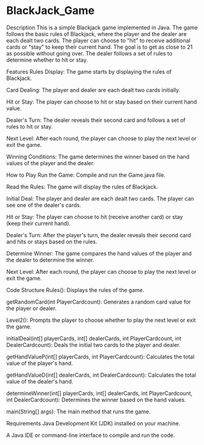 # BlackJack_Game
Description
This is a simple Blackjack game implemented in Java. The game follows the basic rules of Blackjack, where the player and the dealer are each dealt two cards. The player can choose to "hit" to receive additional cards or "stay" to keep their current hand. The goal is to get as close to 21 as possible without going over. The dealer follows a set of rules to determine whether to hit or stay.

Features
Rules Display: The game starts by displaying the rules of Blackjack.

Card Dealing: The player and dealer are each dealt two cards initially.

Hit or Stay: The player can choose to hit or stay based on their current hand value.

Dealer's Turn: The dealer reveals their second card and follows a set of rules to hit or stay.

Next Level: After each round, the player can choose to play the next level or exit the game.

Winning Conditions: The game determines the winner based on the hand values of the player and the dealer.

How to Play
Run the Game: Compile and run the Game.java file.

Read the Rules: The game will display the rules of Blackjack.

Initial Deal: The player and dealer are each dealt two cards. The player can see one of the dealer's cards.

Hit or Stay: The player can choose to hit (receive another card) or stay (keep their current hand).

Dealer's Turn: After the player's turn, the dealer reveals their second card and hits or stays based on the rules.

Determine Winner: The game compares the hand values of the player and the dealer to determine the winner.

Next Level: After each round, the player can choose to play the next level or exit the game.

Code Structure
Rules(): Displays the rules of the game.

getRandomCard(int PlayerCardcount): Generates a random card value for the player or dealer.

Level2(): Prompts the player to choose whether to play the next level or exit the game.

initialDeal(int[] playerCards, int[] dealerCards, int PlayerCardcount, int DealerCardcount): Deals the initial two cards to the player and dealer.

getHandValueP(int[] playerCards, int PlayerCardcount): Calculates the total value of the player's hand.

getHandValueD(int[] dealerCards, int DealerCardcount): Calculates the total value of the dealer's hand.

determineWinner(int[] playerCards, int[] dealerCards, int PlayerCardcount, int DealerCardcount): Determines the winner based on the hand values.

main(String[] args): The main method that runs the game.

Requirements
Java Development Kit (JDK) installed on your machine.

A Java IDE or command-line interface to compile and run the code.
